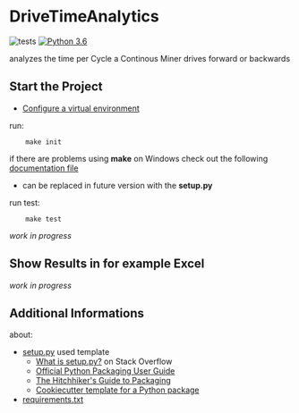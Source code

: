 # DriveTimeAnalytics

![tests](https://github.com/Zulaas/DriveTimeAnalytics/workflows/tests/badge.svg)
[![Python 3.6](https://img.shields.io/badge/python-3.9-blue.svg)](https://www.python.org/downloads/release/python-390/)

analyzes the time per Cycle a Continous Miner drives forward or backwards

## Start the Project

*  [Configure a virtual environment](https://www.jetbrains.com/help/pycharm/creating-virtual-environment.html)


run: 
```commandline
    make init
```

if there are problems using **make** on Windows check out the following [documentation file](/docs/using_make_on_windows.md)


* can be replaced in future version with the **setup.py** 

run test:
```commandline
    make test
```

*work in progress*

## Show Results in for example Excel

*work in progress*

## Additional Informations

about:

* [setup.py](https://github.com/navdeep-G/setup.py) used template
    * [What is setup.py?](https://stackoverflow.com/questions/1471994/what-is-setup-py) on Stack Overflow 
    * [Official Python Packaging User Guide](https://packaging.python.org/)
    * [The Hitchhiker's Guide to Packaging](https://the-hitchhikers-guide-to-packaging.readthedocs.io/en/latest/creation.html)
    * [Cookiecutter template for a Python package](https://github.com/audreyr/cookiecutter-pypackage)
* [requirements.txt](https://pip.pypa.io/en/stable/user_guide/#requirements-files) 